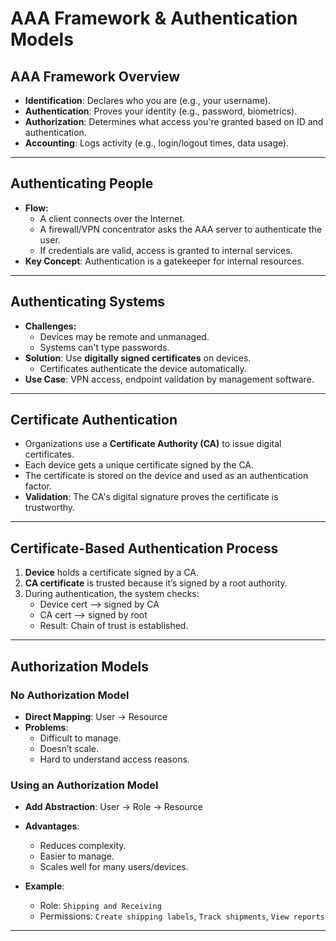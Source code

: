 #  AAA Framework & Authentication Models

##  AAA Framework Overview
- **Identification**: Declares who you are (e.g., your username).
- **Authentication**: Proves your identity (e.g., password, biometrics).
- **Authorization**: Determines what access you're granted based on ID and authentication.
- **Accounting**: Logs activity (e.g., login/logout times, data usage).

---

##  Authenticating People
- **Flow:**
  - A client connects over the Internet.
  - A firewall/VPN concentrator asks the AAA server to authenticate the user.
  - If credentials are valid, access is granted to internal services.
- **Key Concept**: Authentication is a gatekeeper for internal resources.

---

##  Authenticating Systems
- **Challenges:**
  - Devices may be remote and unmanaged.
  - Systems can't type passwords.
- **Solution**: Use **digitally signed certificates** on devices.
  - Certificates authenticate the device automatically.
- **Use Case**: VPN access, endpoint validation by management software.

---

##  Certificate Authentication
- Organizations use a **Certificate Authority (CA)** to issue digital certificates.
- Each device gets a unique certificate signed by the CA.
- The certificate is stored on the device and used as an authentication factor.
- **Validation**: The CA's digital signature proves the certificate is trustworthy.

---

##  Certificate-Based Authentication Process
1. **Device** holds a certificate signed by a CA.
2. **CA certificate** is trusted because it’s signed by a root authority.
3. During authentication, the system checks:
   - Device cert ⟶ signed by CA
   - CA cert ⟶ signed by root
   - Result: Chain of trust is established.

---

##  Authorization Models

###  No Authorization Model
- **Direct Mapping**: User → Resource
- **Problems**:
  - Difficult to manage.
  - Doesn’t scale.
  - Hard to understand access reasons.

###  Using an Authorization Model
- **Add Abstraction**: User → Role → Resource
- **Advantages**:
  - Reduces complexity.
  - Easier to manage.
  - Scales well for many users/devices.

- **Example**:
  - Role: `Shipping and Receiving`
  - Permissions: `Create shipping labels`, `Track shipments`, `View reports`

---

